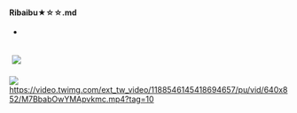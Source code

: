 #### Ribaibu★☆☆.md
- 
![]()
![](https://pbs.twimg.com/media/EH-btqzX0AAWKzD.jpg:orig)
---
![](http://pbs.twimg.com/ext_tw_video_thumb/1188546145418694657/pu/img/UnQ-b8KFeHGIFliS.jpg:thumb)
https://video.twimg.com/ext_tw_video/1188546145418694657/pu/vid/640x852/M7BbabOwYMApvkmc.mp4?tag=10
